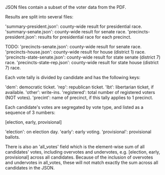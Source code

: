 JSON files contain a subset of the voter data from the PDF.

Results are split into several files:

'summary-president.json': county-wide result for presidential race.
'summary-senate.json': county-wide result for senate race.
'precincts-president.json': results for presidential race for each precinct.

TODO:
'precincts-senate.json': county-wide result for senate race.
'precincts-house.json': county-wide result for house (district 1) race.
'precincts-state-senate.json': county-wide result for state senate (district 7) race.
'precincts-state-rep.json': county-wide result for state house (district 7) race.

Each vote tally is divided by candidate and has the following keys:

'dem': democratic ticket.
'rep': republican ticket.
'lbt': libertarian ticket, if available.
'other': write-ins.
'registered': total number of registered voters (NOT votes).
'precint': name of precinct, if this tally applies to 1 precinct.

Each candidate's votes are segregated by vote type, and listed as a sequence of 3 numbers:

[election, early, provisional]

'election': on election day.
'early': early voting.
'provisional': provisional ballots.

There is also an 'all_votes' field which is the element-wise sum of all candidates' votes, including overvotes and undervotes, e.g. [election, early, provisional] across all candidates. Because of the inclusion of overvotes and undervotes in all_votes, these will not match exactly the sum across all candidates in the JSON.

